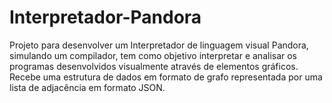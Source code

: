 # Interpretador-Pandora
Projeto para desenvolver um Interpretador de linguagem visual Pandora, simulando um compilador, tem como objetivo interpretar e analisar os programas desenvolvidos visualmente através de elementos gráficos. Recebe uma estrutura de dados em formato de grafo representada por uma lista de adjacência em formato JSON.
